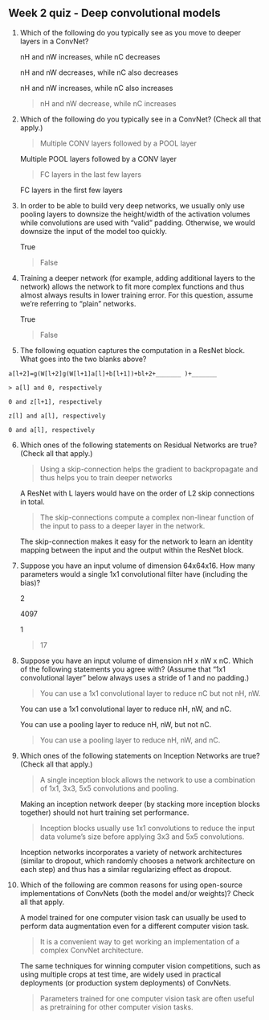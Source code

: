 ## Week 2 quiz - Deep convolutional models

1. Which of the following do you typically see as you move to deeper layers in a ConvNet?

	nH and nW increases, while nC decreases

	nH and nW decreases, while nC also decreases

	nH and nW increases, while nC also increases

	> nH and nW decrease, while nC increases

2. Which of the following do you typically see in a ConvNet? (Check all that apply.)

	> Multiple CONV layers followed by a POOL layer

	Multiple POOL layers followed by a CONV layer

	> FC layers in the last few layers

	FC layers in the first few layers

3. In order to be able to build very deep networks, we usually only use pooling layers to downsize the height/width of the activation volumes while convolutions are used with “valid” padding. Otherwise, we would downsize the input of the model too quickly.

	True

	> False

4. Training a deeper network (for example, adding additional layers to the network) allows the network to fit more complex functions and thus almost always results in lower training error. For this question, assume we’re referring to “plain” networks.

	True

	> False

5. The following equation captures the computation in a ResNet block. What goes into the two blanks above?
```
a[l+2]=g(W[l+2]g(W[l+1]a[l]+b[l+1])+bl+2+_______ )+_______
```
	> a[l] and 0, respectively

	0 and z[l+1], respectively

	z[l] and a[l], respectively

	0 and a[l], respectively

6. Which ones of the following statements on Residual Networks are true? (Check all that apply.)

	> Using a skip-connection helps the gradient to backpropagate and thus helps you to train deeper networks

	A ResNet with L layers would have on the order of L2 skip connections in total.

	> The skip-connections compute a complex non-linear function of the input to pass to a deeper layer in the network.

	The skip-connection makes it easy for the network to learn an identity mapping between the input and the output within the ResNet block.

7. Suppose you have an input volume of dimension 64x64x16. How many parameters would a single 1x1 convolutional filter have (including the bias)?

	2

	4097

	1

	> 17

8. Suppose you have an input volume of dimension nH x nW x nC. Which of the following statements you agree with? (Assume that “1x1 convolutional layer” below always uses a stride of 1 and no padding.)

	> You can use a 1x1 convolutional layer to reduce nC but not nH, nW.

	You can use a 1x1 convolutional layer to reduce nH, nW, and nC.

	You can use a pooling layer to reduce nH, nW, but not nC.

	> You can use a pooling layer to reduce nH, nW, and nC.

9. Which ones of the following statements on Inception Networks are true? (Check all that apply.)

	> A single inception block allows the network to use a combination of 1x1, 3x3, 5x5 convolutions and pooling.

	Making an inception network deeper (by stacking more inception blocks together) should not hurt training set performance.

	> Inception blocks usually use 1x1 convolutions to reduce the input data volume’s size before applying 3x3 and 5x5 convolutions.

	Inception networks incorporates a variety of network architectures (similar to dropout, which randomly chooses a network architecture on each step) and thus has a similar regularizing effect as dropout.

10. Which of the following are common reasons for using open-source implementations of ConvNets (both the model and/or weights)? Check all that apply.

	A model trained for one computer vision task can usually be used to perform data augmentation even for a different computer vision task.

	> It is a convenient way to get working an implementation of a complex ConvNet architecture.

	The same techniques for winning computer vision competitions, such as using multiple crops at test time, are widely used in practical deployments (or production system deployments) of ConvNets.

	> Parameters trained for one computer vision task are often useful as pretraining for other computer vision tasks.